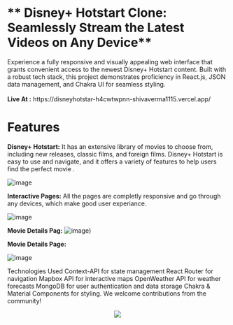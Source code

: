 <h1>** Disney+ Hotstart Clone: Seamlessly Stream the Latest Videos on Any Device**</h1> 
Experience a fully responsive and visually appealing web interface that grants convenient access to the newest Disney+ Hotstart content. Built with a robust tech stack, this project demonstrates proficiency in React.js, JSON data management, and Chakra UI for seamless styling.
<br/>
<br/>
<b>Live At :</b> https://disneyhotstar-h4cwtwpnn-shivaverma1115.vercel.app/

# Features 

**Disney+ Hotstart:** It has an extensive library of movies to choose from, including new releases, classic films, and foreign films. Disney+ Hotstart is easy to use and navigate, and it offers a variety of features to help users find the perfect movie .

![image]('./Assests/laptop.png')

**Interactive Pages:** All the pages are completly responsive and go through any devices, which make good user experiance.

![image](https://res.cloudinary.com/dbbuqesjg/image/upload/v1695317645/DownloadHub-MERN-Photos/7_sm8an4.png)


**Movie Details Pag:** 
![image](https://res.cloudinary.com/dbbuqesjg/image/upload/v1695317414/DownloadHub-MERN-Photos/3_ussh47.png))

**Movie Details Page:**

![image](https://res.cloudinary.com/dbbuqesjg/image/upload/v1695317409/DownloadHub-MERN-Photos/4_c3asto.png)

Technologies Used Context-API for state management React Router for navigation Mapbox API for interactive maps OpenWeather API for weather forecasts MongoDB for user authentication and data storage Chakra & Material Components for styling. We welcome contributions from the community!

<p align="center">
  <a href="https://skillicons.dev">
    <img src="https://skillicons.dev/icons?i=react,js,redux,mongodb,node,express,chakraui,css,git" />
  </a>
</p>

